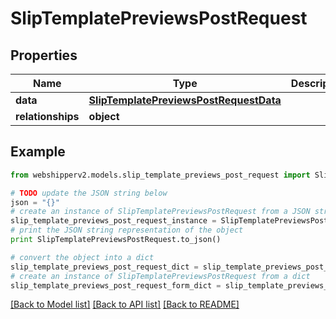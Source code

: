 # SlipTemplatePreviewsPostRequest


## Properties
Name | Type | Description | Notes
------------ | ------------- | ------------- | -------------
**data** | [**SlipTemplatePreviewsPostRequestData**](SlipTemplatePreviewsPostRequestData.md) |  | [optional] 
**relationships** | **object** |  | [optional] 

## Example

```python
from webshipperv2.models.slip_template_previews_post_request import SlipTemplatePreviewsPostRequest

# TODO update the JSON string below
json = "{}"
# create an instance of SlipTemplatePreviewsPostRequest from a JSON string
slip_template_previews_post_request_instance = SlipTemplatePreviewsPostRequest.from_json(json)
# print the JSON string representation of the object
print SlipTemplatePreviewsPostRequest.to_json()

# convert the object into a dict
slip_template_previews_post_request_dict = slip_template_previews_post_request_instance.to_dict()
# create an instance of SlipTemplatePreviewsPostRequest from a dict
slip_template_previews_post_request_form_dict = slip_template_previews_post_request.from_dict(slip_template_previews_post_request_dict)
```
[[Back to Model list]](../README.md#documentation-for-models) [[Back to API list]](../README.md#documentation-for-api-endpoints) [[Back to README]](../README.md)


